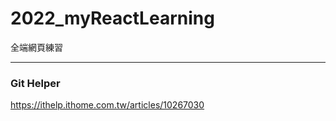 # 2022_myReactLearning
全端網頁練習

--------------
### Git Helper
https://ithelp.ithome.com.tw/articles/10267030